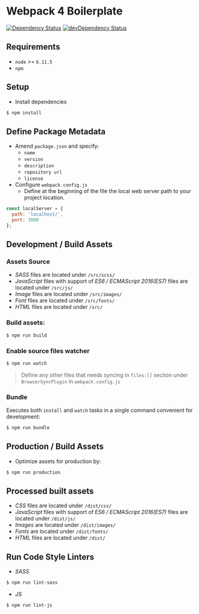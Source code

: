 # Webpack 4 Boilerplate

[![Dependency Status](https://david-dm.org/WeAreAthlon/frontend-webpack-boilerplate.svg)](https://david-dm.org/WeAreAthlon/frontend-webpack-boilerplate) 
[![devDependency Status](https://david-dm.org/WeAreAthlon/frontend-webpack-boilerplate/dev-status.svg)](https://david-dm.org/WeAreAthlon/frontend-webpack-boilerplate?type=dev)

## Requirements

* `node` _>=_ `6.11.5`
* `npm`

## Setup

* Install dependencies

```sh 
$ npm install
```

## Define Package Metadata

* Amend `package.json` and specify:
    * `name`
    * `version`
    * `description`
    * `repository url`
    * `license`
* Configure `webpack.config.js`
    * Define at the beginning of the file the local web server path to your project location.

```js
const localServer = {
  path: 'localhost/',
  port: 3000
};
```

## Development / Build Assets

### Assets Source

* _SASS_ files are located under `/src/scss/`
* _JavaScript_ files with support of _ES6 / ECMAScript 2016(ES7)_ files are located under `/src/js/`
* _Image_ files are located under `/src/images/`
* _Font_ files are located under `/src/fonts/`
* _HTML_ files are located under `/src/` 

### Build assets:

```sh
$ npm run build
```

### Enable source files watcher

```sh
$ npm run watch
```

> Define any other files that needs syncing in `files:[]` section under `BrowserSyncPlugin` in `webpack.config.js`

### Bundle

Executes both `install` and `watch` tasks in a single command convenient for development:

```sh
$ npm run bundle
```

## Production / Build Assets

* Optimize assets for production by:

```sh 
$ npm run production
```

## Processed built assets

* _CSS_ files are located under `/dist/css/`
* _JavaScript_ files with support of _ES6 / ECMAScript 2016(ES7)_ files are located under `/dist/js/`
* _Images_ are located under `/dist/images/`
* _Fonts_ are located under `/dist/fonts/`
* _HTML_ files are located under `/dist/`

## Run Code Style Linters

* _SASS_

```sh
$ npm run lint-sass
```
* _JS_

```sh
$ npm run lint-js
```
